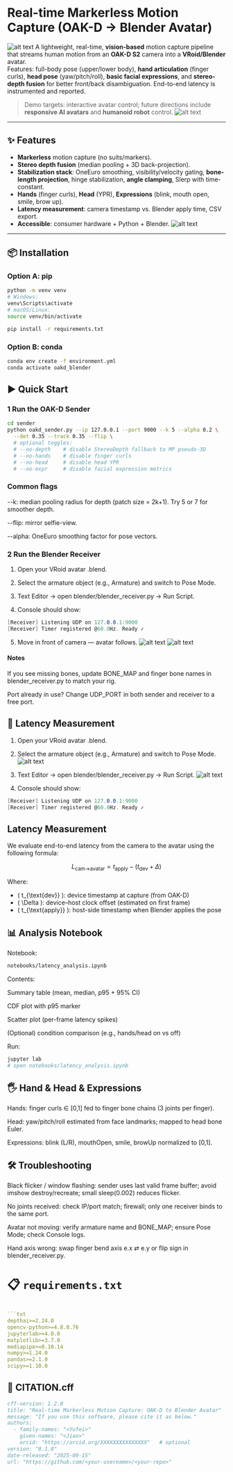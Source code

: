 # Real-time Markerless Motion Capture (OAK-D → Blender Avatar)
![alt text](Assets/yuidrinktea.png)
A lightweight, real-time, **vision-based** motion capture pipeline that streams human motion from an **OAK-D S2** camera into a **VRoid/Blender** avatar.  
Features: full-body pose (upper/lower body), **hand articulation** (finger curls), **head pose** (yaw/pitch/roll), **basic facial expressions**, and **stereo-depth fusion** for better front/back disambiguation. End-to-end latency is instrumented and reported.

> Demo targets: interactive avatar control; future directions include **responsive AI avatars** and **humanoid robot** control.
![alt text](Assets/yuiteapouring.png)
---

## ✨ Features
- **Markerless** motion capture (no suits/markers).
- **Stereo depth fusion** (median pooling + 3D back-projection).
- **Stabilization stack**: OneEuro smoothing, visibility/velocity gating, **bone-length projection**, hinge stabilization, **angle clamping**, Slerp with time-constant.
- **Hands** (finger curls), **Head** (YPR), **Expressions** (blink, mouth open, smile, brow up).
- **Latency measurement**: camera timestamp vs. Blender apply time, CSV export.
- **Accessible**: consumer hardware + Python + Blender.
![alt text](<Assets/flowchart.png>)
---

## 📦 Installation

### Option A: pip
```bash
python -m venv venv
# Windows:
venv\Scripts\activate
# macOS/Linux:
source venv/bin/activate

pip install -r requirements.txt
```
### Option B: conda
```bash
conda env create -f environment.yml
conda activate oakd_blender
```

## ▶️ Quick Start

### 1 Run the OAK-D Sender
```bash
cd sender
python oakd_sender.py --ip 127.0.0.1 --port 9000 --k 5 --alpha 0.2 \
  --det 0.35 --track 0.35 --flip \
  # optional toggles:
  # --no-depth    # disable StereoDepth fallback to MP pseudo-3D
  # --no-hands    # disable finger curls
  # --no-head     # disable head YPR
  # --no-expr     # disable facial expression metrics
```
### Common flags

--k: median pooling radius for depth (patch size = 2k+1). Try 5 or 7 for smoother depth.

--flip: mirror selfie-view.

--alpha: OneEuro smoothing factor for pose vectors.

### 2 Run the Blender Receiver
1. Open your VRoid avatar .blend.

2. Select the armature object (e.g., Armature) and switch to Pose Mode.

3. Text Editor → open blender/blender_receiver.py → Run Script.

4. Console should show:
```csharp
[Receiver] Listening UDP on 127.0.0.1:9000
[Receiver] Timer registered @60.0Hz. Ready ✓
```
5. Move in front of camera — avatar follows.
![alt text](Assets/mocaphand.png)
![alt text](Assets/mocaphand2.png)
#### Notes

If you see missing bones, update BONE_MAP and finger bone names in blender_receiver.py to match your rig.

Port already in use? Change UDP_PORT in both sender and receiver to a free port.

## 🧪 Latency Measurement

1. Open your VRoid avatar .blend.

2. Select the armature object (e.g., Armature) and switch to Pose Mode.
![alt text](Assets/pose_mode.png)

3. Text Editor → open blender/blender_receiver.py → Run Script.
![alt text](Assets/runscript.png)

4. Console should show:
```csharp
[Receiver] Listening UDP on 127.0.0.1:9000
[Receiver] Timer registered @60.0Hz. Ready ✓
```

## Latency Measurement

We evaluate end-to-end latency from the camera to the avatar using the following formula:

$$
L_{\text{cam→avatar}} = t_{\text{apply}} - (t_{\text{dev}} + \Delta)
$$

Where:

- \( t_{\text{dev}} \): device timestamp at capture (from OAK-D)
- \( \Delta \): device–host clock offset (estimated on first frame)
- \( t_{\text{apply}} \): host-side timestamp when Blender applies the pose

## 📊 Analysis Notebook 
Notebook: 
```bash 
notebooks/latency_analysis.ipynb 
```
Contents:

Summary table (mean, median, p95 + 95% CI)

CDF plot with p95 marker

Scatter plot (per-frame latency spikes)

(Optional) condition comparison (e.g., hands/head on vs off)

Run:
```bash 
jupyter lab
# open notebooks/latency_analysis.ipynb
```
## 🖐️ Hand & Head & Expressions

Hands: finger curls ∈ [0,1] fed to finger bone chains (3 joints per finger).

Head: yaw/pitch/roll estimated from face landmarks; mapped to head bone Euler.

Expressions: blink (L/R), mouthOpen, smile, browUp normalized to [0,1].

## 🛠️ Troubleshooting

Black flicker / window flashing: sender uses last valid frame buffer; avoid imshow destroy/recreate; small sleep(0.002) reduces flicker.

No joints received: check IP/port match; firewall; only one receiver binds to the same port.

Avatar not moving: verify armature name and BONE_MAP; ensure Pose Mode; check Console logs.

Hand axis wrong: swap finger bend axis e.x ⇄ e.y or flip sign in blender_receiver.py.


# 📋 `requirements.txt`
```yaml

```txt
depthai>=2.24.0
opencv-python>=4.8.0.76
jupyterlab>=4.0.0
matplotlib>=3.7.0
mediapipe>=0.10.14
numpy>=1.24.0
pandas>=2.1.0
scipy>=1.10.0
```

## 🧾 CITATION.cff

```bibtex
cff-version: 1.2.0
title: "Real-time Markerless Motion Capture: OAK-D to Blender Avatar"
message: "If you use this software, please cite it as below."
authors:
  - family-names: "<Yufei>"
    given-names: "<Jiao>"
    orcid: "https://orcid.org/XXXXXXXXXXXXXXX"   # optional
version: "0.1.0"
date-released: "2025-09-15"
url: "https://github.com/<your-username>/<your-repo>"
```